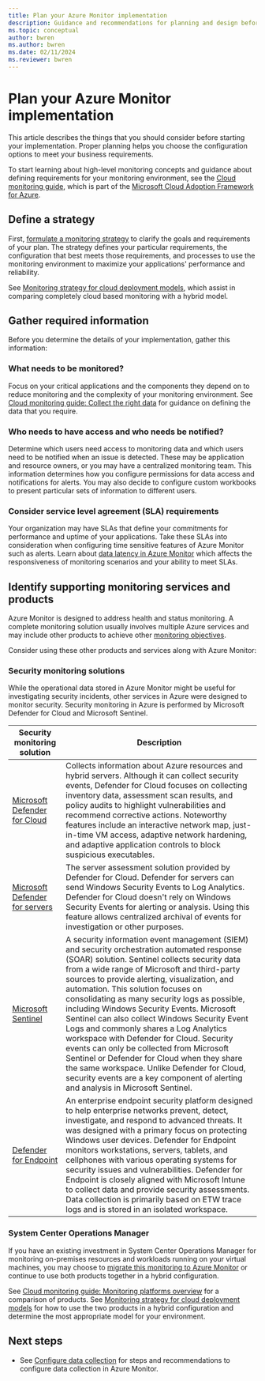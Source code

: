 ```yaml
---
title: Plan your Azure Monitor implementation
description: Guidance and recommendations for planning and design before deploying Azure Monitor.
ms.topic: conceptual
author: bwren
ms.author: bwren
ms.date: 02/11/2024
ms.reviewer: bwren
---
```


# Plan your Azure Monitor implementation
This article describes the things that you should consider before starting your implementation. Proper planning helps you choose the configuration options to meet your business requirements.

To start learning about high-level monitoring concepts and guidance about defining requirements for your monitoring environment, see the [Cloud monitoring guide](/azure/cloud-adoption-framework/manage/monitor), which is part of the [Microsoft Cloud Adoption Framework for Azure](/azure/cloud-adoption-framework/). 


## Define a strategy
First, [formulate a monitoring strategy](/azure/cloud-adoption-framework/strategy/monitoring-strategy) to clarify the goals and requirements of your plan. The strategy defines your particular requirements, the configuration that best meets those requirements, and processes to use the monitoring environment to maximize your applications' performance and reliability.

See [Monitoring strategy for cloud deployment models](/azure/cloud-adoption-framework/manage/monitor/cloud-models-monitor-overview), which assist in comparing completely cloud based monitoring with a hybrid model. 

## Gather required information
Before you determine the details of your implementation, gather this information:

 ### What needs to be monitored?
Focus on your critical applications and the components they depend on to reduce monitoring and the complexity of your monitoring environment. See [Cloud monitoring guide: Collect the right data](/azure/cloud-adoption-framework/manage/monitor/data-collection) for guidance on defining the data that you require.

### Who needs to have access and who needs be notified?
Determine which users need access to monitoring data and which users need to be notified when an issue is detected. These may be application and resource owners, or you may have a centralized monitoring team. This information determines how you configure permissions for data access and notifications for alerts. You may also decide to configure custom workbooks to present particular sets of information to different users.

### Consider service level agreement (SLA) requirements
Your organization may have SLAs that define your commitments for performance and uptime of your applications. Take these SLAs into consideration when configuring time sensitive features of Azure Monitor such as alerts. Learn about [data latency in Azure Monitor](logs/data-ingestion-time.md) which affects the responsiveness of monitoring scenarios and your ability to meet SLAs.

## Identify supporting monitoring services and products
Azure Monitor is designed to address health and status monitoring. A complete monitoring solution usually involves multiple Azure services and may include other products to achieve other [monitoring objectives](/azure/cloud-adoption-framework/strategy/monitoring-strategy#formulate-monitoring-requirements). 

Consider using these other products and services along with Azure Monitor:

### Security monitoring solutions
While the operational data stored in Azure Monitor might be useful for investigating security incidents, other services in Azure were designed to monitor security. Security monitoring in Azure is performed by Microsoft Defender for Cloud and Microsoft Sentinel.

|Security monitoring solution  |Description  |
|---------|---------|
|[Microsoft Defender for Cloud](../security-center/security-center-introduction.md)     |Collects information about Azure resources and hybrid servers. Although it can collect security events, Defender for Cloud focuses on collecting inventory data, assessment scan results, and policy audits to highlight vulnerabilities and recommend corrective actions. Noteworthy features include an interactive network map, just-in-time VM access, adaptive network hardening, and adaptive application controls to block suspicious executables.         |
|[Microsoft Defender for servers](../security-center/azure-defender.md)     |The server assessment solution provided by Defender for Cloud. Defender for servers can send Windows Security Events to Log Analytics. Defender for Cloud doesn't rely on Windows Security Events for alerting or analysis. Using this feature allows centralized archival of events for investigation or other purposes.        |
|[Microsoft Sentinel](../sentinel/overview.md)     |A security information event management (SIEM) and security orchestration automated response (SOAR) solution. Sentinel collects security data from a wide range of Microsoft and third-party sources to provide alerting, visualization, and automation. This solution focuses on consolidating as many security logs as possible, including Windows Security Events. Microsoft Sentinel can also collect Windows Security Event Logs and commonly shares a Log Analytics workspace with Defender for Cloud. Security events can only be collected from Microsoft Sentinel or Defender for Cloud when they share the same workspace. Unlike Defender for Cloud, security events are a key component of alerting and analysis in Microsoft Sentinel.         |
|[Defender for Endpoint](/microsoft-365/security/defender-endpoint/microsoft-defender-endpoint)     |An enterprise endpoint security platform designed to help enterprise networks prevent, detect, investigate, and respond to advanced threats. It was designed with a primary focus on protecting Windows user devices. Defender for Endpoint monitors workstations, servers, tablets, and cellphones with various operating systems for security issues and vulnerabilities. Defender for Endpoint is closely aligned with Microsoft Intune to collect data and provide security assessments. Data collection is primarily based on ETW trace logs and is stored in an isolated workspace.         |

### System Center Operations Manager
If you have an existing investment in System Center Operations Manager for monitoring on-premises resources and workloads running on your virtual machines, you may choose to [migrate this monitoring to Azure Monitor](azure-monitor-operations-manager.md) or continue to use both products together in a hybrid configuration. 

See [Cloud monitoring guide: Monitoring platforms overview](/azure/cloud-adoption-framework/manage/monitor/platform-overview) for a comparison of products. See [Monitoring strategy for cloud deployment models](/azure/cloud-adoption-framework/manage/monitor/cloud-models-monitor-overview) for how to use the two products in a hybrid configuration and determine the most appropriate model for your environment.


## Next steps

- See [Configure data collection](best-practices-data-collection.md) for steps and recommendations to configure data collection in Azure Monitor.
